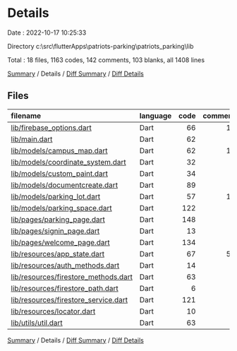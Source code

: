 # Details

Date : 2022-10-17 10:25:33

Directory c:\\src\\flutterApps\\patriots-parking\\patriots_parking\\lib

Total : 18 files,  1163 codes, 142 comments, 103 blanks, all 1408 lines

[Summary](results.md) / Details / [Diff Summary](diff.md) / [Diff Details](diff-details.md)

## Files
| filename | language | code | comment | blank | total |
| :--- | :--- | ---: | ---: | ---: | ---: |
| [lib/firebase_options.dart](/lib/firebase_options.dart) | Dart | 66 | 12 | 6 | 84 |
| [lib/main.dart](/lib/main.dart) | Dart | 62 | 2 | 4 | 68 |
| [lib/models/campus_map.dart](/lib/models/campus_map.dart) | Dart | 62 | 13 | 8 | 83 |
| [lib/models/coordinate_system.dart](/lib/models/coordinate_system.dart) | Dart | 32 | 3 | 8 | 43 |
| [lib/models/custom_paint.dart](/lib/models/custom_paint.dart) | Dart | 34 | 4 | 6 | 44 |
| [lib/models/documentcreate.dart](/lib/models/documentcreate.dart) | Dart | 89 | 9 | 4 | 102 |
| [lib/models/parking_lot.dart](/lib/models/parking_lot.dart) | Dart | 57 | 13 | 5 | 75 |
| [lib/models/parking_space.dart](/lib/models/parking_space.dart) | Dart | 122 | 4 | 8 | 134 |
| [lib/pages/parking_page.dart](/lib/pages/parking_page.dart) | Dart | 148 | 9 | 9 | 166 |
| [lib/pages/signin_page.dart](/lib/pages/signin_page.dart) | Dart | 13 | 0 | 3 | 16 |
| [lib/pages/welcome_page.dart](/lib/pages/welcome_page.dart) | Dart | 134 | 0 | 3 | 137 |
| [lib/resources/app_state.dart](/lib/resources/app_state.dart) | Dart | 67 | 56 | 6 | 129 |
| [lib/resources/auth_methods.dart](/lib/resources/auth_methods.dart) | Dart | 14 | 0 | 6 | 20 |
| [lib/resources/firestore_methods.dart](/lib/resources/firestore_methods.dart) | Dart | 63 | 6 | 10 | 79 |
| [lib/resources/firestore_path.dart](/lib/resources/firestore_path.dart) | Dart | 6 | 1 | 2 | 9 |
| [lib/resources/firestore_service.dart](/lib/resources/firestore_service.dart) | Dart | 121 | 8 | 10 | 139 |
| [lib/resources/locator.dart](/lib/resources/locator.dart) | Dart | 10 | 1 | 3 | 14 |
| [lib/utils/util.dart](/lib/utils/util.dart) | Dart | 63 | 1 | 2 | 66 |

[Summary](results.md) / Details / [Diff Summary](diff.md) / [Diff Details](diff-details.md)